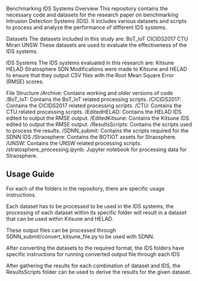 Benchmarking IDS Systems
Overview
This repository contains the necessary code and datasets for the research paper on benchmarking Intrusion Detection Systems (IDS). It includes various datasets and scripts to process and analyze the performance of different IDS systems.

Datasets
The datasets included in this study are:
    BoT_IoT
    CICIDS2017
    CTU
    Mirari
    UNSW
These datasets are used to evaluate the effectiveness of the IDS systems.

IDS Systems
The IDS systems evaluated in this research are:
    Kitsune
    HELAD
    Stratosphere
    SDN
Modifications were made to Kitsune and HELAD to ensure that they output CSV files with the Root Mean Square Error (RMSE) scores.

File Structure
/Archive: Contains working and older versions of code
/BoT_IoT: Contains the BoT_IoT related processing scripts.
/CICIDS2017: Contains the CICIDS2017 related processing scripts.
/CTU: Contains the CTU related processing scripts.
/EditedHELAD: Contains the HELAD IDS edited to output the RMSE output.
/EditedKitsune: Contains the Kitsune IDS edited to output the RMSE output.
/ResultsScripts: Contains the scripts used to process the results.
/SDNN_submit: Contains the scripts required for the SDNN IDS
/Straosphere: Contains the BOTIOT assets for Straosphere.
/UNSW: Contains the UNSW related processing scripts.
/stratosphere_processing.ipynb: Jupyter notebook for processing data for Straosphere.

## Usage Guide
For each of the folders in the repository, there are specific usage instructions.

Each dataset has to be processed to be used in the IDS systems, the processing of each dataset within its specific folder will result in a dataset that can be used within Kitsune and HELAD.

These output files can be processed through SDNN_submit/convert_kitsune_file.py to be used with SDNN.

After converting the datasets to the required format, the IDS folders have specific instructions for running converted output file through each IDS

After gathering the results for each combination of dataset and IDS, the ResultsScripts folder can be used to derive the results for the given dataset.